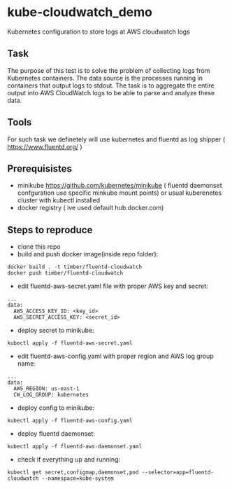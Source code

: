 # kube-cloudwatch_demo
Kubernetes configuration to store logs at AWS cloudwatch logs

## Task
The purpose of this test is to solve the problem of collecting logs from Kubernetes containers. The data source is the processes running in containers that output logs to stdout. The task is to aggregate the entire output into AWS CloudWatch logs to be able to parse and analyze these data. 
## Tools
For such task we definetely will use kubernetes and fluentd as log shipper ( https://www.fluentd.org/ )
## Prerequisistes
* minikube https://github.com/kubernetes/minikube ( fluentd daemonset confguration use specific minkube mount points) or usual kuberenetes cluster with kubectl installed
* docker registry ( ive used default hub.docker.com)
## Steps to reproduce
* clone this repo
* build and push docker image(inside repo folder):
```
docker build . -t timber/fluentd-cloudwatch
docker push timber/fluentd-cloudwatch
```
* edit fluentd-aws-secret.yaml file with proper AWS key and secret:
```
...
data:
  AWS_ACCESS_KEY_ID: <key_id>
  AWS_SECRET_ACCESS_KEY: <secret_id>
  ```
* deploy secret to minikube:
```
kubectl apply -f fluentd-aws-secret.yaml
```
* edit fluentd-aws-config.yaml with proper region and AWS log group name: 
```
...
data:
  AWS_REGION: us-east-1
  CW_LOG_GROUP: kubernetes
```
* deploy config to minikube:
```
kubectl apply -f fluentd-aws-config.yaml
```
* deploy fluentd daemonset:
```
kubectl apply -f fluentd-aws-daemonset.yaml
```
* check if everything up and running:
```
kubectl get secret,configmap,daemonset,pod --selector=app=fluentd-cloudwatch --namespace=kube-system
```
